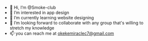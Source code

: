 - 👋 Hi, I’m @Smoke-club
- 👀 I’m interested in app design 
- 🌱 I’m currently learning website designing 
- 💞️ I’m looking forward to collaborate with any group that's willing to stretch my knowledge 
- 📫 you can reach me at okekemiraclec7@gmail.com

<!---
Smoke-club/Smoke-club is a ✨ special ✨ repository because its `README.md` (this file) appears on your GitHub profile.
You can click the Preview link to take a look at your changes.
--->

